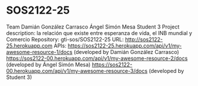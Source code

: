 # SOS2122-25

Team
Damián González Carrasco
Ángel Simón Mesa
Student 3
Project description: la relación que existe entre esperanza de vida, el INB mundial y Comercio
Repository: gti-sos/SOS2122-25
URL: http://sos2122-25.herokuapp.com
APIs:
https://sos2122-25.herokuapp.com/api/v1/my-awesome-resource-1/docs (developed by Damián González Carrasco)
https://sos2122-00.herokuapp.com/api/v1/my-awesome-resource-2/docs (developed by Ángel Simón Mesa)
https://sos2122-00.herokuapp.com/api/v1/my-awesome-resource-3/docs (developed by Student 3)
